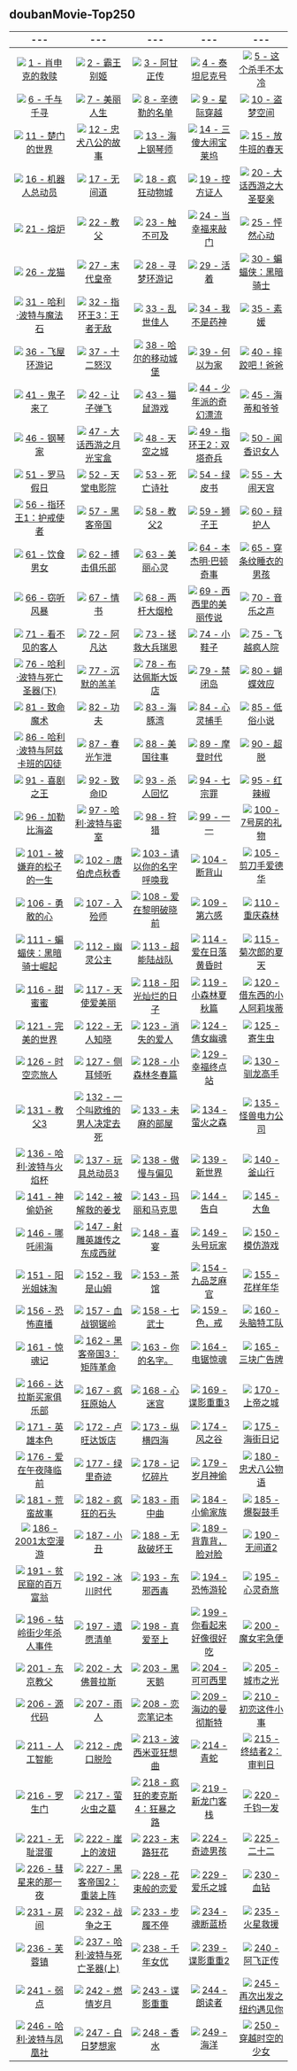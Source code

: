 ## doubanMovie-Top250
|---|---|---|---|---|
|:-:|:-:|:-:|:-:|:-:|
|![](data/doubanTop250/imgs/肖申克的救赎.jpg) [1 - 肖申克的救赎](https://movie.douban.com/subject/1292052/)|![](data/doubanTop250/imgs/霸王别姬.jpg) [2 - 霸王别姬](https://movie.douban.com/subject/1291546/)|![](data/doubanTop250/imgs/阿甘正传.jpg) [3 - 阿甘正传](https://movie.douban.com/subject/1292720/)|![](data/doubanTop250/imgs/泰坦尼克号.jpg) [4 - 泰坦尼克号](https://movie.douban.com/subject/1292722/)|![](data/doubanTop250/imgs/这个杀手不太冷.jpg) [5 - 这个杀手不太冷](https://movie.douban.com/subject/1295644/)|
|![](data/doubanTop250/imgs/千与千寻.jpg) [6 - 千与千寻](https://movie.douban.com/subject/1291561/)|![](data/doubanTop250/imgs/美丽人生.jpg) [7 - 美丽人生](https://movie.douban.com/subject/1292063/)|![](data/doubanTop250/imgs/辛德勒的名单.jpg) [8 - 辛德勒的名单](https://movie.douban.com/subject/1295124/)|![](data/doubanTop250/imgs/星际穿越.jpg) [9 - 星际穿越](https://movie.douban.com/subject/1889243/)|![](data/doubanTop250/imgs/盗梦空间.jpg) [10 - 盗梦空间](https://movie.douban.com/subject/3541415/)|
|![](data/doubanTop250/imgs/楚门的世界.jpg) [11 - 楚门的世界](https://movie.douban.com/subject/1292064/)|![](data/doubanTop250/imgs/忠犬八公的故事.jpg) [12 - 忠犬八公的故事](https://movie.douban.com/subject/3011091/)|![](data/doubanTop250/imgs/海上钢琴师.jpg) [13 - 海上钢琴师](https://movie.douban.com/subject/1292001/)|![](data/doubanTop250/imgs/三傻大闹宝莱坞.jpg) [14 - 三傻大闹宝莱坞](https://movie.douban.com/subject/3793023/)|![](data/doubanTop250/imgs/放牛班的春天.jpg) [15 - 放牛班的春天](https://movie.douban.com/subject/1291549/)|
|![](data/doubanTop250/imgs/机器人总动员.jpg) [16 - 机器人总动员](https://movie.douban.com/subject/2131459/)|![](data/doubanTop250/imgs/无间道.jpg) [17 - 无间道](https://movie.douban.com/subject/1307914/)|![](data/doubanTop250/imgs/疯狂动物城.jpg) [18 - 疯狂动物城](https://movie.douban.com/subject/25662329/)|![](data/doubanTop250/imgs/控方证人.jpg) [19 - 控方证人](https://movie.douban.com/subject/1296141/)|![](data/doubanTop250/imgs/大话西游之大圣娶亲.jpg) [20 - 大话西游之大圣娶亲](https://movie.douban.com/subject/1292213/)|
|![](data/doubanTop250/imgs/熔炉.jpg) [21 - 熔炉](https://movie.douban.com/subject/5912992/)|![](data/doubanTop250/imgs/教父.jpg) [22 - 教父](https://movie.douban.com/subject/1291841/)|![](data/doubanTop250/imgs/触不可及.jpg) [23 - 触不可及](https://movie.douban.com/subject/6786002/)|![](data/doubanTop250/imgs/当幸福来敲门.jpg) [24 - 当幸福来敲门](https://movie.douban.com/subject/1849031/)|![](data/doubanTop250/imgs/怦然心动.jpg) [25 - 怦然心动](https://movie.douban.com/subject/3319755/)|
|![](data/doubanTop250/imgs/龙猫.jpg) [26 - 龙猫](https://movie.douban.com/subject/1291560/)|![](data/doubanTop250/imgs/末代皇帝.jpg) [27 - 末代皇帝](https://movie.douban.com/subject/1293172/)|![](data/doubanTop250/imgs/寻梦环游记.jpg) [28 - 寻梦环游记](https://movie.douban.com/subject/20495023/)|![](data/doubanTop250/imgs/活着.jpg) [29 - 活着](https://movie.douban.com/subject/1292365/)|![](data/doubanTop250/imgs/蝙蝠侠：黑暗骑士.jpg) [30 - 蝙蝠侠：黑暗骑士](https://movie.douban.com/subject/1851857/)|
|![](data/doubanTop250/imgs/哈利·波特与魔法石.jpg) [31 - 哈利·波特与魔法石](https://movie.douban.com/subject/1295038/)|![](data/doubanTop250/imgs/指环王3：王者无敌.jpg) [32 - 指环王3：王者无敌](https://movie.douban.com/subject/1291552/)|![](data/doubanTop250/imgs/乱世佳人.jpg) [33 - 乱世佳人](https://movie.douban.com/subject/1300267/)|![](data/doubanTop250/imgs/我不是药神.jpg) [34 - 我不是药神](https://movie.douban.com/subject/26752088/)|![](data/doubanTop250/imgs/素媛.jpg) [35 - 素媛](https://movie.douban.com/subject/21937452/)|
|![](data/doubanTop250/imgs/飞屋环游记.jpg) [36 - 飞屋环游记](https://movie.douban.com/subject/2129039/)|![](data/doubanTop250/imgs/十二怒汉.jpg) [37 - 十二怒汉](https://movie.douban.com/subject/1293182/)|![](data/doubanTop250/imgs/哈尔的移动城堡.jpg) [38 - 哈尔的移动城堡](https://movie.douban.com/subject/1308807/)|![](data/doubanTop250/imgs/何以为家.jpg) [39 - 何以为家](https://movie.douban.com/subject/30170448/)|![](data/doubanTop250/imgs/摔跤吧！爸爸.jpg) [40 - 摔跤吧！爸爸](https://movie.douban.com/subject/26387939/)|
|![](data/doubanTop250/imgs/鬼子来了.jpg) [41 - 鬼子来了](https://movie.douban.com/subject/1291858/)|![](data/doubanTop250/imgs/让子弹飞.jpg) [42 - 让子弹飞](https://movie.douban.com/subject/3742360/)|![](data/doubanTop250/imgs/猫鼠游戏.jpg) [43 - 猫鼠游戏](https://movie.douban.com/subject/1305487/)|![](data/doubanTop250/imgs/少年派的奇幻漂流.jpg) [44 - 少年派的奇幻漂流](https://movie.douban.com/subject/1929463/)|![](data/doubanTop250/imgs/海蒂和爷爷.jpg) [45 - 海蒂和爷爷](https://movie.douban.com/subject/25958717/)|
|![](data/doubanTop250/imgs/钢琴家.jpg) [46 - 钢琴家](https://movie.douban.com/subject/1296736/)|![](data/doubanTop250/imgs/大话西游之月光宝盒.jpg) [47 - 大话西游之月光宝盒](https://movie.douban.com/subject/1299398/)|![](data/doubanTop250/imgs/天空之城.jpg) [48 - 天空之城](https://movie.douban.com/subject/1291583/)|![](data/doubanTop250/imgs/指环王2：双塔奇兵.jpg) [49 - 指环王2：双塔奇兵](https://movie.douban.com/subject/1291572/)|![](data/doubanTop250/imgs/闻香识女人.jpg) [50 - 闻香识女人](https://movie.douban.com/subject/1298624/)|
|![](data/doubanTop250/imgs/罗马假日.jpg) [51 - 罗马假日](https://movie.douban.com/subject/1293839/)|![](data/doubanTop250/imgs/天堂电影院.jpg) [52 - 天堂电影院](https://movie.douban.com/subject/1291828/)|![](data/doubanTop250/imgs/死亡诗社.jpg) [53 - 死亡诗社](https://movie.douban.com/subject/1291548/)|![](data/doubanTop250/imgs/绿皮书.jpg) [54 - 绿皮书](https://movie.douban.com/subject/27060077/)|![](data/doubanTop250/imgs/大闹天宫.jpg) [55 - 大闹天宫](https://movie.douban.com/subject/1418019/)|
|![](data/doubanTop250/imgs/指环王1：护戒使者.jpg) [56 - 指环王1：护戒使者](https://movie.douban.com/subject/1291571/)|![](data/doubanTop250/imgs/黑客帝国.jpg) [57 - 黑客帝国](https://movie.douban.com/subject/1291843/)|![](data/doubanTop250/imgs/教父2.jpg) [58 - 教父2](https://movie.douban.com/subject/1299131/)|![](data/doubanTop250/imgs/狮子王.jpg) [59 - 狮子王](https://movie.douban.com/subject/1301753/)|![](data/doubanTop250/imgs/辩护人.jpg) [60 - 辩护人](https://movie.douban.com/subject/21937445/)|
|![](data/doubanTop250/imgs/饮食男女.jpg) [61 - 饮食男女](https://movie.douban.com/subject/1291818/)|![](data/doubanTop250/imgs/搏击俱乐部.jpg) [62 - 搏击俱乐部](https://movie.douban.com/subject/1292000/)|![](data/doubanTop250/imgs/美丽心灵.jpg) [63 - 美丽心灵](https://movie.douban.com/subject/1306029/)|![](data/doubanTop250/imgs/本杰明·巴顿奇事.jpg) [64 - 本杰明·巴顿奇事](https://movie.douban.com/subject/1485260/)|![](data/doubanTop250/imgs/穿条纹睡衣的男孩.jpg) [65 - 穿条纹睡衣的男孩](https://movie.douban.com/subject/3008247/)|
|![](data/doubanTop250/imgs/窃听风暴.jpg) [66 - 窃听风暴](https://movie.douban.com/subject/1900841/)|![](data/doubanTop250/imgs/情书.jpg) [67 - 情书](https://movie.douban.com/subject/1292220/)|![](data/doubanTop250/imgs/两杆大烟枪.jpg) [68 - 两杆大烟枪](https://movie.douban.com/subject/1293350/)|![](data/doubanTop250/imgs/西西里的美丽传说.jpg) [69 - 西西里的美丽传说](https://movie.douban.com/subject/1292402/)|![](data/doubanTop250/imgs/音乐之声.jpg) [70 - 音乐之声](https://movie.douban.com/subject/1294408/)|
|![](data/doubanTop250/imgs/看不见的客人.jpg) [71 - 看不见的客人](https://movie.douban.com/subject/26580232/)|![](data/doubanTop250/imgs/阿凡达.jpg) [72 - 阿凡达](https://movie.douban.com/subject/1652587/)|![](data/doubanTop250/imgs/拯救大兵瑞恩.jpg) [73 - 拯救大兵瑞恩](https://movie.douban.com/subject/1292849/)|![](data/doubanTop250/imgs/小鞋子.jpg) [74 - 小鞋子](https://movie.douban.com/subject/1303021/)|![](data/doubanTop250/imgs/飞越疯人院.jpg) [75 - 飞越疯人院](https://movie.douban.com/subject/1292224/)|
|![](data/doubanTop250/imgs/哈利·波特与死亡圣器(下).jpg) [76 - 哈利·波特与死亡圣器(下)](https://movie.douban.com/subject/3011235/)|![](data/doubanTop250/imgs/沉默的羔羊.jpg) [77 - 沉默的羔羊](https://movie.douban.com/subject/1293544/)|![](data/doubanTop250/imgs/布达佩斯大饭店.jpg) [78 - 布达佩斯大饭店](https://movie.douban.com/subject/11525673/)|![](data/doubanTop250/imgs/禁闭岛.jpg) [79 - 禁闭岛](https://movie.douban.com/subject/2334904/)|![](data/doubanTop250/imgs/蝴蝶效应.jpg) [80 - 蝴蝶效应](https://movie.douban.com/subject/1292343/)|
|![](data/doubanTop250/imgs/致命魔术.jpg) [81 - 致命魔术](https://movie.douban.com/subject/1780330/)|![](data/doubanTop250/imgs/功夫.jpg) [82 - 功夫](https://movie.douban.com/subject/1291543/)|![](data/doubanTop250/imgs/海豚湾.jpg) [83 - 海豚湾](https://movie.douban.com/subject/3442220/)|![](data/doubanTop250/imgs/心灵捕手.jpg) [84 - 心灵捕手](https://movie.douban.com/subject/1292656/)|![](data/doubanTop250/imgs/低俗小说.jpg) [85 - 低俗小说](https://movie.douban.com/subject/1291832/)|
|![](data/doubanTop250/imgs/哈利·波特与阿兹卡班的囚徒.jpg) [86 - 哈利·波特与阿兹卡班的囚徒](https://movie.douban.com/subject/1291544/)|![](data/doubanTop250/imgs/春光乍泄.jpg) [87 - 春光乍泄](https://movie.douban.com/subject/1292679/)|![](data/doubanTop250/imgs/美国往事.jpg) [88 - 美国往事](https://movie.douban.com/subject/1292262/)|![](data/doubanTop250/imgs/摩登时代.jpg) [89 - 摩登时代](https://movie.douban.com/subject/1294371/)|![](data/doubanTop250/imgs/超脱.jpg) [90 - 超脱](https://movie.douban.com/subject/5322596/)|
|![](data/doubanTop250/imgs/喜剧之王.jpg) [91 - 喜剧之王](https://movie.douban.com/subject/1302425/)|![](data/doubanTop250/imgs/致命ID.jpg) [92 - 致命ID](https://movie.douban.com/subject/1297192/)|![](data/doubanTop250/imgs/杀人回忆.jpg) [93 - 杀人回忆](https://movie.douban.com/subject/1300299/)|![](data/doubanTop250/imgs/七宗罪.jpg) [94 - 七宗罪](https://movie.douban.com/subject/1292223/)|![](data/doubanTop250/imgs/红辣椒.jpg) [95 - 红辣椒](https://movie.douban.com/subject/1865703/)|
|![](data/doubanTop250/imgs/加勒比海盗.jpg) [96 - 加勒比海盗](https://movie.douban.com/subject/1298070/)|![](data/doubanTop250/imgs/哈利·波特与密室.jpg) [97 - 哈利·波特与密室](https://movie.douban.com/subject/1296996/)|![](data/doubanTop250/imgs/狩猎.jpg) [98 - 狩猎](https://movie.douban.com/subject/6985810/)|![](data/doubanTop250/imgs/一一.jpg) [99 - 一一](https://movie.douban.com/subject/1292434/)|![](data/doubanTop250/imgs/7号房的礼物.jpg) [100 - 7号房的礼物](https://movie.douban.com/subject/10777687/)|
|![](data/doubanTop250/imgs/被嫌弃的松子的一生.jpg) [101 - 被嫌弃的松子的一生](https://movie.douban.com/subject/1787291/)|![](data/doubanTop250/imgs/唐伯虎点秋香.jpg) [102 - 唐伯虎点秋香](https://movie.douban.com/subject/1306249/)|![](data/doubanTop250/imgs/请以你的名字呼唤我.jpg) [103 - 请以你的名字呼唤我](https://movie.douban.com/subject/26799731/)|![](data/doubanTop250/imgs/断背山.jpg) [104 - 断背山](https://movie.douban.com/subject/1418834/)|![](data/doubanTop250/imgs/剪刀手爱德华.jpg) [105 - 剪刀手爱德华](https://movie.douban.com/subject/1292370/)|
|![](data/doubanTop250/imgs/勇敢的心.jpg) [106 - 勇敢的心](https://movie.douban.com/subject/1294639/)|![](data/doubanTop250/imgs/入殓师.jpg) [107 - 入殓师](https://movie.douban.com/subject/2149806/)|![](data/doubanTop250/imgs/爱在黎明破晓前.jpg) [108 - 爱在黎明破晓前](https://movie.douban.com/subject/1296339/)|![](data/doubanTop250/imgs/第六感.jpg) [109 - 第六感](https://movie.douban.com/subject/1297630/)|![](data/doubanTop250/imgs/重庆森林.jpg) [110 - 重庆森林](https://movie.douban.com/subject/1291999/)|
|![](data/doubanTop250/imgs/蝙蝠侠：黑暗骑士崛起.jpg) [111 - 蝙蝠侠：黑暗骑士崛起](https://movie.douban.com/subject/3395373/)|![](data/doubanTop250/imgs/幽灵公主.jpg) [112 - 幽灵公主](https://movie.douban.com/subject/1297359/)|![](data/doubanTop250/imgs/超能陆战队.jpg) [113 - 超能陆战队](https://movie.douban.com/subject/11026735/)|![](data/doubanTop250/imgs/爱在日落黄昏时.jpg) [114 - 爱在日落黄昏时](https://movie.douban.com/subject/1291990/)|![](data/doubanTop250/imgs/菊次郎的夏天.jpg) [115 - 菊次郎的夏天](https://movie.douban.com/subject/1293359/)|
|![](data/doubanTop250/imgs/甜蜜蜜.jpg) [116 - 甜蜜蜜](https://movie.douban.com/subject/1305164/)|![](data/doubanTop250/imgs/天使爱美丽.jpg) [117 - 天使爱美丽](https://movie.douban.com/subject/1292215/)|![](data/doubanTop250/imgs/阳光灿烂的日子.jpg) [118 - 阳光灿烂的日子](https://movie.douban.com/subject/1291875/)|![](data/doubanTop250/imgs/小森林夏秋篇.jpg) [119 - 小森林夏秋篇](https://movie.douban.com/subject/25814705/)|![](data/doubanTop250/imgs/借东西的小人阿莉埃蒂.jpg) [120 - 借东西的小人阿莉埃蒂](https://movie.douban.com/subject/4202302/)|
|![](data/doubanTop250/imgs/完美的世界.jpg) [121 - 完美的世界](https://movie.douban.com/subject/1300992/)|![](data/doubanTop250/imgs/无人知晓.jpg) [122 - 无人知晓](https://movie.douban.com/subject/1292337/)|![](data/doubanTop250/imgs/消失的爱人.jpg) [123 - 消失的爱人](https://movie.douban.com/subject/21318488/)|![](data/doubanTop250/imgs/倩女幽魂.jpg) [124 - 倩女幽魂](https://movie.douban.com/subject/1297447/)|![](data/doubanTop250/imgs/寄生虫.jpg) [125 - 寄生虫](https://movie.douban.com/subject/27010768/)|
|![](data/doubanTop250/imgs/时空恋旅人.jpg) [126 - 时空恋旅人](https://movie.douban.com/subject/10577869/)|![](data/doubanTop250/imgs/侧耳倾听.jpg) [127 - 侧耳倾听](https://movie.douban.com/subject/1297052/)|![](data/doubanTop250/imgs/小森林冬春篇.jpg) [128 - 小森林冬春篇](https://movie.douban.com/subject/25814707/)|![](data/doubanTop250/imgs/幸福终点站.jpg) [129 - 幸福终点站](https://movie.douban.com/subject/1292274/)|![](data/doubanTop250/imgs/驯龙高手.jpg) [130 - 驯龙高手](https://movie.douban.com/subject/2353023/)|
|![](data/doubanTop250/imgs/教父3.jpg) [131 - 教父3](https://movie.douban.com/subject/1294240/)|![](data/doubanTop250/imgs/一个叫欧维的男人决定去死.jpg) [132 - 一个叫欧维的男人决定去死](https://movie.douban.com/subject/26628357/)|![](data/doubanTop250/imgs/未麻的部屋.jpg) [133 - 未麻的部屋](https://movie.douban.com/subject/1395091/)|![](data/doubanTop250/imgs/萤火之森.jpg) [134 - 萤火之森](https://movie.douban.com/subject/5989818/)|![](data/doubanTop250/imgs/怪兽电力公司.jpg) [135 - 怪兽电力公司](https://movie.douban.com/subject/1291579/)|
|![](data/doubanTop250/imgs/哈利·波特与火焰杯.jpg) [136 - 哈利·波特与火焰杯](https://movie.douban.com/subject/1309055/)|![](data/doubanTop250/imgs/玩具总动员3.jpg) [137 - 玩具总动员3](https://movie.douban.com/subject/1858711/)|![](data/doubanTop250/imgs/傲慢与偏见.jpg) [138 - 傲慢与偏见](https://movie.douban.com/subject/1418200/)|![](data/doubanTop250/imgs/新世界.jpg) [139 - 新世界](https://movie.douban.com/subject/10437779/)|![](data/doubanTop250/imgs/釜山行.jpg) [140 - 釜山行](https://movie.douban.com/subject/25986180/)|
|![](data/doubanTop250/imgs/神偷奶爸.jpg) [141 - 神偷奶爸](https://movie.douban.com/subject/3287562/)|![](data/doubanTop250/imgs/被解救的姜戈.jpg) [142 - 被解救的姜戈](https://movie.douban.com/subject/6307447/)|![](data/doubanTop250/imgs/玛丽和马克思.jpg) [143 - 玛丽和马克思](https://movie.douban.com/subject/3072124/)|![](data/doubanTop250/imgs/告白.jpg) [144 - 告白](https://movie.douban.com/subject/4268598/)|![](data/doubanTop250/imgs/大鱼.jpg) [145 - 大鱼](https://movie.douban.com/subject/1291545/)|
|![](data/doubanTop250/imgs/哪吒闹海.jpg) [146 - 哪吒闹海](https://movie.douban.com/subject/1307315/)|![](data/doubanTop250/imgs/射雕英雄传之东成西就.jpg) [147 - 射雕英雄传之东成西就](https://movie.douban.com/subject/1316510/)|![](data/doubanTop250/imgs/喜宴.jpg) [148 - 喜宴](https://movie.douban.com/subject/1303037/)|![](data/doubanTop250/imgs/头号玩家.jpg) [149 - 头号玩家](https://movie.douban.com/subject/4920389/)|![](data/doubanTop250/imgs/模仿游戏.jpg) [150 - 模仿游戏](https://movie.douban.com/subject/10463953/)|
|![](data/doubanTop250/imgs/阳光姐妹淘.jpg) [151 - 阳光姐妹淘](https://movie.douban.com/subject/4917726/)|![](data/doubanTop250/imgs/我是山姆.jpg) [152 - 我是山姆](https://movie.douban.com/subject/1306861/)|![](data/doubanTop250/imgs/茶馆.jpg) [153 - 茶馆](https://movie.douban.com/subject/1461403/)|![](data/doubanTop250/imgs/九品芝麻官.jpg) [154 - 九品芝麻官](https://movie.douban.com/subject/1297518/)|![](data/doubanTop250/imgs/花样年华.jpg) [155 - 花样年华](https://movie.douban.com/subject/1291557/)|
|![](data/doubanTop250/imgs/恐怖直播.jpg) [156 - 恐怖直播](https://movie.douban.com/subject/21360417/)|![](data/doubanTop250/imgs/血战钢锯岭.jpg) [157 - 血战钢锯岭](https://movie.douban.com/subject/26325320/)|![](data/doubanTop250/imgs/七武士.jpg) [158 - 七武士](https://movie.douban.com/subject/1295399/)|![](data/doubanTop250/imgs/色，戒.jpg) [159 - 色，戒](https://movie.douban.com/subject/1828115/)|![](data/doubanTop250/imgs/头脑特工队.jpg) [160 - 头脑特工队](https://movie.douban.com/subject/10533913/)|
|![](data/doubanTop250/imgs/惊魂记.jpg) [161 - 惊魂记](https://movie.douban.com/subject/1293181/)|![](data/doubanTop250/imgs/黑客帝国3：矩阵革命.jpg) [162 - 黑客帝国3：矩阵革命](https://movie.douban.com/subject/1302467/)|![](data/doubanTop250/imgs/你的名字。.jpg) [163 - 你的名字。](https://movie.douban.com/subject/26683290/)|![](data/doubanTop250/imgs/电锯惊魂.jpg) [164 - 电锯惊魂](https://movie.douban.com/subject/1417598/)|![](data/doubanTop250/imgs/三块广告牌.jpg) [165 - 三块广告牌](https://movie.douban.com/subject/26611804/)|
|![](data/doubanTop250/imgs/达拉斯买家俱乐部.jpg) [166 - 达拉斯买家俱乐部](https://movie.douban.com/subject/1793929/)|![](data/doubanTop250/imgs/疯狂原始人.jpg) [167 - 疯狂原始人](https://movie.douban.com/subject/1907966/)|![](data/doubanTop250/imgs/心迷宫.jpg) [168 - 心迷宫](https://movie.douban.com/subject/25917973/)|![](data/doubanTop250/imgs/谍影重重3.jpg) [169 - 谍影重重3](https://movie.douban.com/subject/1578507/)|![](data/doubanTop250/imgs/上帝之城.jpg) [170 - 上帝之城](https://movie.douban.com/subject/1292208/)|
|![](data/doubanTop250/imgs/英雄本色.jpg) [171 - 英雄本色](https://movie.douban.com/subject/1297574/)|![](data/doubanTop250/imgs/卢旺达饭店.jpg) [172 - 卢旺达饭店](https://movie.douban.com/subject/1291822/)|![](data/doubanTop250/imgs/纵横四海.jpg) [173 - 纵横四海](https://movie.douban.com/subject/1295409/)|![](data/doubanTop250/imgs/风之谷.jpg) [174 - 风之谷](https://movie.douban.com/subject/1291585/)|![](data/doubanTop250/imgs/海街日记.jpg) [175 - 海街日记](https://movie.douban.com/subject/25895901/)|
|![](data/doubanTop250/imgs/爱在午夜降临前.jpg) [176 - 爱在午夜降临前](https://movie.douban.com/subject/10808442/)|![](data/doubanTop250/imgs/绿里奇迹.jpg) [177 - 绿里奇迹](https://movie.douban.com/subject/1300374/)|![](data/doubanTop250/imgs/记忆碎片.jpg) [178 - 记忆碎片](https://movie.douban.com/subject/1304447/)|![](data/doubanTop250/imgs/岁月神偷.jpg) [179 - 岁月神偷](https://movie.douban.com/subject/3792799/)|![](data/doubanTop250/imgs/忠犬八公物语.jpg) [180 - 忠犬八公物语](https://movie.douban.com/subject/1959195/)|
|![](data/doubanTop250/imgs/荒蛮故事.jpg) [181 - 荒蛮故事](https://movie.douban.com/subject/24750126/)|![](data/doubanTop250/imgs/疯狂的石头.jpg) [182 - 疯狂的石头](https://movie.douban.com/subject/1862151/)|![](data/doubanTop250/imgs/雨中曲.jpg) [183 - 雨中曲](https://movie.douban.com/subject/1293460/)|![](data/doubanTop250/imgs/小偷家族.jpg) [184 - 小偷家族](https://movie.douban.com/subject/27622447/)|![](data/doubanTop250/imgs/爆裂鼓手.jpg) [185 - 爆裂鼓手](https://movie.douban.com/subject/25773932/)|
|![](data/doubanTop250/imgs/2001太空漫游.jpg) [186 - 2001太空漫游](https://movie.douban.com/subject/1292226/)|![](data/doubanTop250/imgs/小丑.jpg) [187 - 小丑](https://movie.douban.com/subject/27119724/)|![](data/doubanTop250/imgs/无敌破坏王.jpg) [188 - 无敌破坏王](https://movie.douban.com/subject/6534248/)|![](data/doubanTop250/imgs/背靠背，脸对脸.jpg) [189 - 背靠背，脸对脸](https://movie.douban.com/subject/1307856/)|![](data/doubanTop250/imgs/无间道2.jpg) [190 - 无间道2](https://movie.douban.com/subject/1307106/)|
|![](data/doubanTop250/imgs/贫民窟的百万富翁.jpg) [191 - 贫民窟的百万富翁](https://movie.douban.com/subject/2209573/)|![](data/doubanTop250/imgs/冰川时代.jpg) [192 - 冰川时代](https://movie.douban.com/subject/1291578/)|![](data/doubanTop250/imgs/东邪西毒.jpg) [193 - 东邪西毒](https://movie.douban.com/subject/1292328/)|![](data/doubanTop250/imgs/恐怖游轮.jpg) [194 - 恐怖游轮](https://movie.douban.com/subject/3011051/)|![](data/doubanTop250/imgs/心灵奇旅.jpg) [195 - 心灵奇旅](https://movie.douban.com/subject/24733428/)|
|![](data/doubanTop250/imgs/牯岭街少年杀人事件.jpg) [196 - 牯岭街少年杀人事件](https://movie.douban.com/subject/1292329/)|![](data/doubanTop250/imgs/遗愿清单.jpg) [197 - 遗愿清单](https://movie.douban.com/subject/1867345/)|![](data/doubanTop250/imgs/真爱至上.jpg) [198 - 真爱至上](https://movie.douban.com/subject/1292401/)|![](data/doubanTop250/imgs/你看起来好像很好吃.jpg) [199 - 你看起来好像很好吃](https://movie.douban.com/subject/4848115/)|![](data/doubanTop250/imgs/魔女宅急便.jpg) [200 - 魔女宅急便](https://movie.douban.com/subject/1307811/)|
|![](data/doubanTop250/imgs/东京教父.jpg) [201 - 东京教父](https://movie.douban.com/subject/1310177/)|![](data/doubanTop250/imgs/大佛普拉斯.jpg) [202 - 大佛普拉斯](https://movie.douban.com/subject/27059130/)|![](data/doubanTop250/imgs/黑天鹅.jpg) [203 - 黑天鹅](https://movie.douban.com/subject/1978709/)|![](data/doubanTop250/imgs/可可西里.jpg) [204 - 可可西里](https://movie.douban.com/subject/1308857/)|![](data/doubanTop250/imgs/城市之光.jpg) [205 - 城市之光](https://movie.douban.com/subject/1293908/)|
|![](data/doubanTop250/imgs/源代码.jpg) [206 - 源代码](https://movie.douban.com/subject/3075287/)|![](data/doubanTop250/imgs/雨人.jpg) [207 - 雨人](https://movie.douban.com/subject/1291870/)|![](data/doubanTop250/imgs/恋恋笔记本.jpg) [208 - 恋恋笔记本](https://movie.douban.com/subject/1309163/)|![](data/doubanTop250/imgs/海边的曼彻斯特.jpg) [209 - 海边的曼彻斯特](https://movie.douban.com/subject/25980443/)|![](data/doubanTop250/imgs/初恋这件小事.jpg) [210 - 初恋这件小事](https://movie.douban.com/subject/4739952/)|
|![](data/doubanTop250/imgs/人工智能.jpg) [211 - 人工智能](https://movie.douban.com/subject/1302827/)|![](data/doubanTop250/imgs/虎口脱险.jpg) [212 - 虎口脱险](https://movie.douban.com/subject/1296909/)|![](data/doubanTop250/imgs/波西米亚狂想曲.jpg) [213 - 波西米亚狂想曲](https://movie.douban.com/subject/5300054/)|![](data/doubanTop250/imgs/青蛇.jpg) [214 - 青蛇](https://movie.douban.com/subject/1303394/)|![](data/doubanTop250/imgs/终结者2：审判日.jpg) [215 - 终结者2：审判日](https://movie.douban.com/subject/1291844/)|
|![](data/doubanTop250/imgs/罗生门.jpg) [216 - 罗生门](https://movie.douban.com/subject/1291879/)|![](data/doubanTop250/imgs/萤火虫之墓.jpg) [217 - 萤火虫之墓](https://movie.douban.com/subject/1293318/)|![](data/doubanTop250/imgs/疯狂的麦克斯4：狂暴之路.jpg) [218 - 疯狂的麦克斯4：狂暴之路](https://movie.douban.com/subject/3592854/)|![](data/doubanTop250/imgs/新龙门客栈.jpg) [219 - 新龙门客栈](https://movie.douban.com/subject/1292287/)|![](data/doubanTop250/imgs/千钧一发.jpg) [220 - 千钧一发](https://movie.douban.com/subject/1300117/)|
|![](data/doubanTop250/imgs/无耻混蛋.jpg) [221 - 无耻混蛋](https://movie.douban.com/subject/1438652/)|![](data/doubanTop250/imgs/崖上的波妞.jpg) [222 - 崖上的波妞](https://movie.douban.com/subject/1959877/)|![](data/doubanTop250/imgs/末路狂花.jpg) [223 - 末路狂花](https://movie.douban.com/subject/1291992/)|![](data/doubanTop250/imgs/奇迹男孩.jpg) [224 - 奇迹男孩](https://movie.douban.com/subject/26787574/)|![](data/doubanTop250/imgs/二十二.jpg) [225 - 二十二](https://movie.douban.com/subject/26430107/)|
|![](data/doubanTop250/imgs/彗星来的那一夜.jpg) [226 - 彗星来的那一夜](https://movie.douban.com/subject/25807345/)|![](data/doubanTop250/imgs/黑客帝国2：重装上阵.jpg) [227 - 黑客帝国2：重装上阵](https://movie.douban.com/subject/1304141/)|![](data/doubanTop250/imgs/花束般的恋爱.jpg) [228 - 花束般的恋爱](https://movie.douban.com/subject/34874432/)|![](data/doubanTop250/imgs/爱乐之城.jpg) [229 - 爱乐之城](https://movie.douban.com/subject/25934014/)|![](data/doubanTop250/imgs/血钻.jpg) [230 - 血钻](https://movie.douban.com/subject/1428175/)|
|![](data/doubanTop250/imgs/房间.jpg) [231 - 房间](https://movie.douban.com/subject/25724855/)|![](data/doubanTop250/imgs/战争之王.jpg) [232 - 战争之王](https://movie.douban.com/subject/1419936/)|![](data/doubanTop250/imgs/步履不停.jpg) [233 - 步履不停](https://movie.douban.com/subject/2222996/)|![](data/doubanTop250/imgs/魂断蓝桥.jpg) [234 - 魂断蓝桥](https://movie.douban.com/subject/1293964/)|![](data/doubanTop250/imgs/火星救援.jpg) [235 - 火星救援](https://movie.douban.com/subject/25864085/)|
|![](data/doubanTop250/imgs/芙蓉镇.jpg) [236 - 芙蓉镇](https://movie.douban.com/subject/1297880/)|![](data/doubanTop250/imgs/哈利·波特与死亡圣器(上).jpg) [237 - 哈利·波特与死亡圣器(上)](https://movie.douban.com/subject/2051007/)|![](data/doubanTop250/imgs/千年女优.jpg) [238 - 千年女优](https://movie.douban.com/subject/1307394/)|![](data/doubanTop250/imgs/谍影重重2.jpg) [239 - 谍影重重2](https://movie.douban.com/subject/1308767/)|![](data/doubanTop250/imgs/阿飞正传.jpg) [240 - 阿飞正传](https://movie.douban.com/subject/1305690/)|
|![](data/doubanTop250/imgs/弱点.jpg) [241 - 弱点](https://movie.douban.com/subject/3552028/)|![](data/doubanTop250/imgs/燃情岁月.jpg) [242 - 燃情岁月](https://movie.douban.com/subject/1295865/)|![](data/doubanTop250/imgs/谍影重重.jpg) [243 - 谍影重重](https://movie.douban.com/subject/1304102/)|![](data/doubanTop250/imgs/朗读者.jpg) [244 - 朗读者](https://movie.douban.com/subject/2213597/)|![](data/doubanTop250/imgs/再次出发之纽约遇见你.jpg) [245 - 再次出发之纽约遇见你](https://movie.douban.com/subject/6874403/)|
|![](data/doubanTop250/imgs/哈利·波特与凤凰社.jpg) [246 - 哈利·波特与凤凰社](https://movie.douban.com/subject/1457217/)|![](data/doubanTop250/imgs/白日梦想家.jpg) [247 - 白日梦想家](https://movie.douban.com/subject/2133323/)|![](data/doubanTop250/imgs/香水.jpg) [248 - 香水](https://movie.douban.com/subject/1760622/)|![](data/doubanTop250/imgs/海洋.jpg) [249 - 海洋](https://movie.douban.com/subject/3443389/)|![](data/doubanTop250/imgs/穿越时空的少女.jpg) [250 - 穿越时空的少女](https://movie.douban.com/subject/1937946/)|


